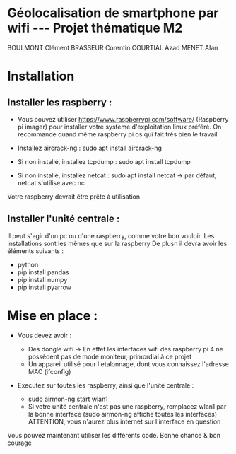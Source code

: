 # Géolocalisation de smartphone par wifi --- Projet thématique M2

BOULMONT Clément
BRASSEUR Corentin
COURTIAL Azad
MENET Alan

# Installation

## Installer les raspberry :

- Vous pouvez utiliser https://www.raspberrypi.com/software/ (Raspberry pi imager) pour installer votre système d'exploitation linux préféré. On recommande quand même raspberry pi os qui fait très bien le travail 

- Installez aircrack-ng : sudo apt install aircrack-ng
- Si non installé, installez tcpdump : sudo apt install tcpdump
- Si non installé, installez netcat : sudo apt install netcat -> par défaut, netcat s'utilise avec nc

Votre raspberry devrait être prête à utilisation

## Installer l'unité centrale : 

Il peut s'agir d'un pc ou d'une raspberry, comme votre bon vouloir. Les installations sont les mêmes que sur la raspberry
De plusn il devra avoir les éléments suivants :
- python
- pip install pandas
- pip install numpy
- pip install pyarrow

# Mise en place :

- Vous devez avoir :
  - Des dongle wifi -> En effet les interfaces wifi des raspberry pi 4 ne possèdent pas de mode moniteur, primordial à ce projet
  - Un appareil utilisé pour l'etalonnage, dont vous connaissez l'adresse MAC (ifconfig)

- Executez sur toutes les raspberry, ainsi que l'unité centrale : 
  - sudo airmon-ng start wlan1
  - Si votre unité centrale n'est pas une raspberry, remplacez wlan1 par la bonne interface (sudo airmon-ng affiche toutes les interfaces)
ATTENTION, vous n'aurez plus internet sur l'interface en question

Vous pouvez maintenant utiliser les différents code. Bonne chance & bon courage

